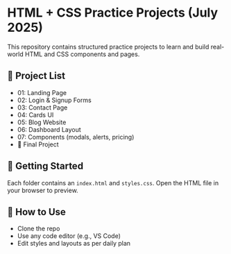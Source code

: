 # HTML + CSS Practice Projects (July 2025)

This repository contains structured practice projects to learn and build real-world HTML and CSS components and pages.

## 📁 Project List
- 01: Landing Page
- 02: Login & Signup Forms
- 03: Contact Page
- 04: Cards UI
- 05: Blog Website
- 06: Dashboard Layout
- 07: Components (modals, alerts, pricing)
- 🎯 Final Project

## 🚀 Getting Started
Each folder contains an `index.html` and `styles.css`. Open the HTML file in your browser to preview.

## 📌 How to Use
- Clone the repo
- Use any code editor (e.g., VS Code)
- Edit styles and layouts as per daily plan
